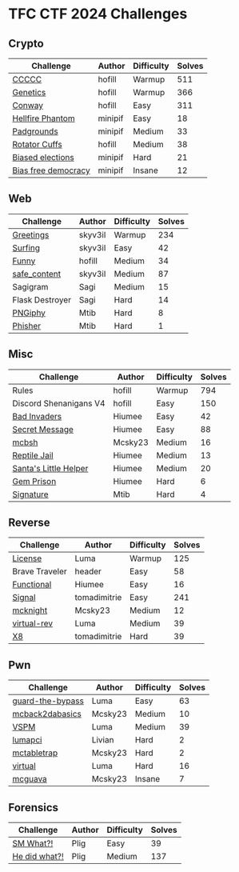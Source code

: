 # TFC CTF 2024 Challenges

## Crypto

Challenge|Author|Difficulty|Solves
-|-|-|-
[CCCCC](./crypto/ccccc/)|hofill|Warmup|511
[Genetics](./crypto/genetics/)|hofill|Warmup|366
[Conway](./crypto/conway/)|hofill|Easy|311
[Hellfire Phantom](./crypto/hellfire-phantom/)|minipif|Easy|18
[Padgrounds](./crypto/padgrounds/)|minipif|Medium|33
[Rotator Cuffs](./crypto/rotator-cuffs/)|hofill|Medium|38
[Biased elections](./crypto/biased-elections/)|minipif|Hard|21
[Bias free democracy](./crypto/bias_free_democracy/)|minipif|Insane|12

## Web

Challenge|Author|Difficulty|Solves
-|-|-|-
[Greetings](./web/greetings/)|skyv3il|Warmup|234
[Surfing](./web/surfing/)|skyv3il|Easy|42
[Funny](./web/funny/)|hofill|Medium|34
[safe_content](./web/safe_content/)|skyv3il|Medium|87
Sagigram|Sagi|Medium|15
Flask Destroyer|Sagi|Hard|14
[PNGiphy](./web/PNGiphy/)|Mtib|Hard|8
[Phisher](./web/Phisher/)|Mtib|Hard|1

## Misc

Challenge|Author|Difficulty|Solves
-|-|-|-
Rules|hofill|Warmup|794
Discord Shenanigans V4|hofill|Easy|150
[Bad Invaders](./misc/bad_invaders/)|Hiumee|Easy|42
[Secret Message](./misc/secret_message/)|Hiumee|Easy|88
[mcbsh](./misc/mcbsh/)|Mcsky23|Medium|16
[Reptile Jail](./misc/reptile_jail/)|Hiumee|Medium|13
[Santa's Little Helper](./misc/santas_little_helper/)|Hiumee|Medium|20
[Gem Prison](./misc/gem_prison/)|Hiumee|Hard|6
[Signature](./misc/signature/)|Mtib|Hard|4

## Reverse

Challenge|Author|Difficulty|Solves
-|-|-|-
[License](./reverse/license/)|Luma|Warmup|125
Brave Traveler|header|Easy|58
[Functional](./reverse/functional/)|Hiumee|Easy|16
[Signal](./reverse/signal/)|tomadimitrie|Easy|241
[mcknight](./reverse/mcknight/)|Mcsky23|Medium|12
[virtual-rev](./reverse/virtual-rev/)|Luma|Medium|39
[X8](./reverse/x8/)|tomadimitrie|Hard|39

## Pwn

Challenge|Author|Difficulty|Solves
-|-|-|-
[guard-the-bypass](./pwn/guard-the-bypass/)|Luma|Easy|63
[mcback2dabasics](./pwn/mcback2dabasics/)|Mcsky23|Medium|10
[VSPM](./pwn/VSPM/)|Luma|Medium|39
[lumapci](./pwn/lumapci/)|Livian|Hard|2
[mctabletrap](./pwn/mctabletrap/)|Mcsky23|Hard|2
[virtual](./pwn/virtual/)|Luma|Hard|16
[mcguava](./pwn/mcguava/)|Mcsky23|Insane|7

## Forensics

Challenge|Author|Difficulty|Solves
-|-|-|-
[SM What?!](./forensics/He%20did%20what/)|Plig|Easy|39
[He did what?!](./forensics/SM%20What/)|Plig|Medium|137
